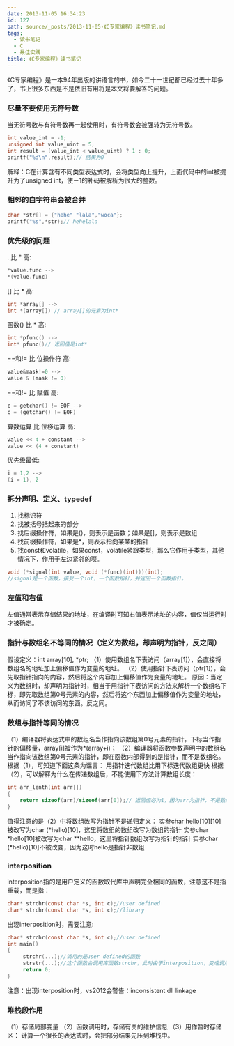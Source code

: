 ```yaml
---
date: 2013-11-05 16:34:23
id: 127
path: source/_posts/2013-11-05-《C专家编程》读书笔记.md
tags:
  - 读书笔记
  - C
  - 最佳实践
title: 《C专家编程》读书笔记
---
```


《C专家编程》是一本94年出版的讲语言的书，如今二十一世纪都已经过去十年多了，书上很多东西是不是依旧有用将是本文将要解答的问题。

### 尽量不要使用无符号数
当无符号数与有符号数再一起使用时，有符号数会被强转为无符号数。

``` c
int value_int = -1;
unsigned int value_uint = 5;
int result = (value_int < value_uint) ? 1 : 0;
printf("%d\n",result);// 结果为0
``` 

解释：C在计算含有不同类型表达式时，会将类型向上提升，上面代码中的int被提升为了unsigned int，使－1的补码被解析为很大的整数。

### 相邻的自字符串会被合并

``` c
char *str[] = {"hehe" "lala","woca"};
printf("%s",*str);// hehelala
```

### 优先级的问题
. 比 * 高:

``` c
*value.func -->
*(value.func)
```

[] 比 * 高:

``` c
int *array[] -->
int *(array[]) // array[]的元素为int*
```

函数() 比 * 高:

``` c
int *pfunc() -->
int* pfunc()// 返回值是int*
```

==和!= 比 位操作符 高:

``` c
value&mask!=0 -->
value & (mask != 0)
```

==和!= 比 赋值 高:

``` c
c = getchar() != EOF -->
c = (getchar() != EOF)
```

算数运算 比 位移运算 高:

``` c
value << 4 + constant -->
value << (4 + constant)
```

优先级最低:

``` c
i = 1,2 -->
(i = 1), 2
```

### 拆分声明、定义、typedef
1. 找标识符
2. 找被括号括起来的部分
3. 找后缀操作符，如果是()，则表示是函数；如果是[]，则表示是数组
4. 找前缀操作符，如果是*，则表示指向某某的指针
5. 找const和volatile，如果const，volatile紧跟类型，那么它作用于类型，其他情况下，作用于左边紧邻的项。

``` c
void (*signal(int value, void (*func)(int)))(int);
//signal是一个函数，接受一个int，一个函数指针，并返回一个函数指针。
```

### 左值和右值

左值通常表示存储结果的地址，在编译时可知右值表示地址的内容，值仅当运行时才被确定。

### 指针与数组名不等同的情况（定义为数组，却声明为指针，反之同）

假设定义：int array[10], *ptr;
（1）使用数组名下表访问（array[1]），会直接将数组名的地址加上偏移值作为变量的地址。
（2）使用指针下表访问（ptr[1]），会先取指针指向的内容，然后将这个内容加上偏移值作为变量的地址。
原因：当定义为数组时，却声明为指针时，相当于用指针下表访问的方法来解析一个数组名下标，即先取数组第0号元素的内容，然后将这个东西加上偏移值作为变量的地址，从而访问了不该访问的东西。反之同。

### 数组与指针等同的情况
（1）编译器将表达式中的数组名当作指向该数组第0号元素的指针，下标当作指针的偏移量，array[i]被作为*(array+i)；
（2）编译器将函数参数声明中的数组名当作指向该数组第0号元素的指针，即在函数内部得到的是指针，而不是数组名。
根据（1），可知道下面这条为谣言：
用指针迭代数组比用下标迭代数组更快
根据（2），可以解释为什么在传递数组后，不能使用下方法计算数组长度：

``` c
int arr_lenth(int arr[])
{
    return sizeof(arr)/sizeof(arr[0]);// 返回值必为1，因为arr为指针，不是数组名
}
```

值得注意的是（2）中将数组改写为指针不是递归定义：
实参char hello[10][10]被改写为char (*hello)[10]，这里将数组的数组改写为数组的指针
实参char *hello[10]被改写为char **hello，这里将指针数组改写为指针的指针
实参char (*hello)[10]不被改变，因为这时hello是指针非数组

### interposition
interposition指的是用户定义的函数取代库中声明完全相同的函数，注意这不是指重载，而是指：

``` c
char* strchr(const char *s, int c);//user defined
char* strchr(const char *s, int c);//library
```

出现interposition时，需要注意:

``` c
char* strchr(const char *s, int c);//user defined
int main()
{
     strchr(...);//调用的是user defined的函数
     strstr(...);//这个函数会调用库函数strchr，此时由于interposition，变成调用用户定义的strchr
     return 0;
}
```

注意：出现interposition时，vs2012会警告：inconsistent dll linkage

### 堆栈段作用
（1）存储局部变量
（2）函数调用时，存储有关的维护信息
（3）用作暂时存储区：
     计算一个很长的表达式时，会把部分结果先压到堆栈中。